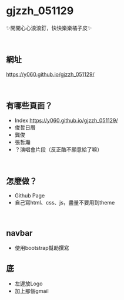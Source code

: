 # gjzzh_051129
✨開開心心浪浪釘，快快樂樂橘子皮✨

<br>

## 網址
https://y060.github.io/gjzzh_051129/

<br>

## 有哪些頁面？
* Index
  https://y060.github.io/gjzzh_051129/
* 俊哲日曆
* 龔俊
* 張哲瀚
* ？演唱會片段（反正酷不願意給了嘛）

<br>

## 怎麼做？
* Github Page
* 自己寫html、css、js，盡量不要用到theme

<br>

## navbar
* 使用bootstrap幫助撰寫

## 底
* 左邊放Logo
* 加上那個gmail

